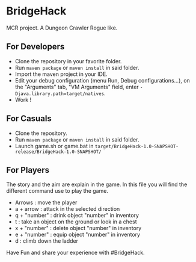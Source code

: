 # BridgeHack
MCR project. A Dungeon Crawler Rogue like.

## For Developers

 * Clone the repository in your favorite folder.
 * Run `maven package` or `maven install` in said folder.
 * Import the maven project in your IDE.
 * Edit your debug configuration (menu Run, Debug configurations...), on the "Arguments" tab, "VM Arguments" field, enter `-Djava.library.path=target/natives`.
 * Work !

## For Casuals

 * Clone the repository.
 * Run `maven package` or `maven install` in said folder.
 * Launch game.sh or game.bat in `target/BridgeHack-1.0-SNAPSHOT-release/BridgeHack-1.0-SNAPSHOT/`

## For Players

The story and the aim are explain in the game. In this file you will find the different command use to play the game.

+ Arrows : move the player
+ a + arrow : attack in the selected direction
+ q + "number" : drink object "number" in inventory
+ t : take an object on the ground or look in a chest
+ x + "number" : delete object "number" in inventory
+ e + "number" : equip object "number" in inventory
+ d : climb down the ladder



Have Fun and share your experience with #BridgeHack.